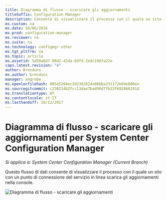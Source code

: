 ```yaml
---
title: Diagramma di flusso - scaricare gli aggiornamenti
titleSuffix: Configuration Manager
description: Consente di visualizzare il processo con il quale un sito con un punto di connessione del servizio in linea scarica gli aggiornamenti nella console.
ms.custom: na
ms.date: 10/06/2016
ms.prod: configuration-manager
ms.reviewer: na
ms.suite: na
ms.technology: configmgr-other
ms.tgt_pltfrm: na
ms.topic: article
ms.assetid: 5d50a8d7-90d2-42da-b9fd-2edc190fa22e
caps.latest.revision: "4"
author: Brenduns
ms.author: brenduns
manager: angrobe
ms.openlocfilehash: 085e5204ec2d2382624a06bba231172b69e800ee
ms.sourcegitcommit: c236214b2fcc13dae7bad96d7fb33f692868191d
ms.translationtype: HT
ms.contentlocale: it-IT
ms.lasthandoff: 10/12/2017
---
```

# <a name="flowchart---download-updates-for-system-center-configuration-manager"></a>Diagramma di flusso - scaricare gli aggiornamenti per System Center Configuration Manager

*Si applica a: System Center Configuration Manager (Current Branch)*

Questo flusso di dati consente di visualizzare il processo con il quale un sito con un punto di connessione del servizio in linea scarica gli aggiornamenti nella console.  

 ![Diagramma di flusso - scaricare gli aggiornamenti](media/Flowchart---Download-updates.png)  
